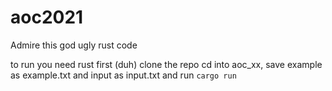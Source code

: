 # aoc2021

Admire this god ugly rust code

to run you need rust first (duh)
clone the repo 
cd into aoc_xx, save example as example.txt and input as input.txt
and run `cargo run`
